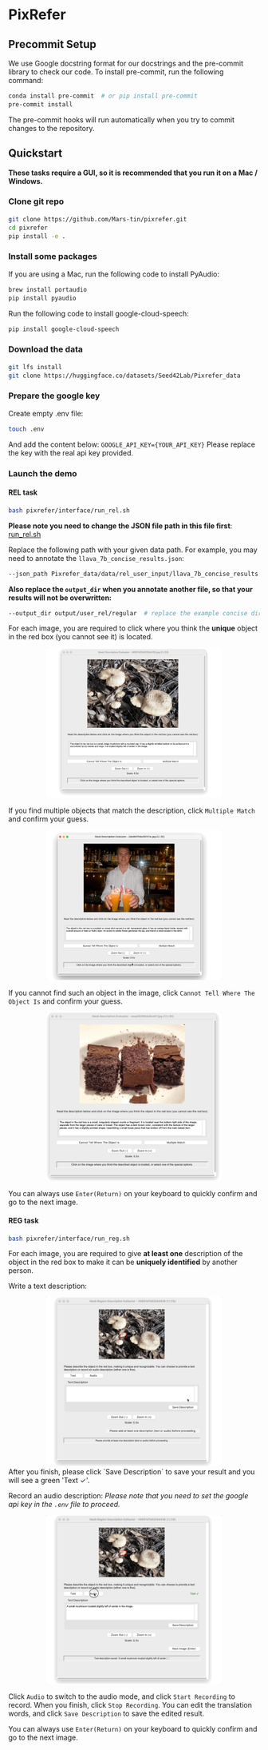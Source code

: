 # PixRefer

## Precommit Setup
We use Google docstring format for our docstrings and the pre-commit library to check our code. To install pre-commit, run the following command:

```bash
conda install pre-commit  # or pip install pre-commit
pre-commit install
```

The pre-commit hooks will run automatically when you try to commit changes to the repository.



## Quickstart
**These tasks require a GUI, so it is recommended that you run it on a Mac / Windows.**
### Clone git repo
```bash
git clone https://github.com/Mars-tin/pixrefer.git
cd pixrefer
pip install -e .
```

### Install some packages
If you are using a Mac, run the following code to install PyAudio:
```bash
brew install portaudio
pip install pyaudio
```

Run the following code to install google-cloud-speech:
```bash
pip install google-cloud-speech
```

### Download the data
```bash
git lfs install
git clone https://huggingface.co/datasets/Seed42Lab/Pixrefer_data
```

### Prepare the google key
Create empty .env file:
```bash
touch .env
```
And add the content below: 
`GOOGLE_API_KEY={YOUR_API_KEY}`
Please replace the key with the real api key provided.

### Launch the demo
#### REL task
```bash
bash pixrefer/interface/run_rel.sh
```
**Please note you need to change the JSON file path in this file first**: [run_rel.sh](pixrefer/interface/run_rel.sh)

Replace the following path with your given data path. For example, you may need to annotate the `llava_7b_concise_results.json`:
```bash
--json_path Pixrefer_data/data/rel_user_input/llava_7b_concise_results.json  # replace the example gpt_4o file path here
```
**Also replace the `output_dir` when you annotate another file, so that your results will not be overwritten:**
```bash
--output_dir output/user_rel/regular  # replace the example concise dir if you are annotating the regular data
```

For each image, you are required to click where you think the **unique** object in the red box (you cannot see it) is located. 
<div style="text-align: center;">
  <img src="asset/rel_regular.gif" alt="rel_regular" width="70%" />
</div>

If you find multiple objects that match the description, click `Multiple Match` and confirm your guess.
<div style="text-align: center;">
  <img src="asset/rel_multiple_match.gif" alt="rel_multiple_match" width="70%" />
</div>

If you cannot find such an object in the image, click `Cannot Tell Where The Object Is` and confirm your guess.
<div style="text-align: center;">
  <img src="asset/rel_nomatch.gif" alt="rel_nomatch" width="70%" />
</div>

You can always use `Enter(Return)` on your keyboard to quickly confirm and go to the next image.


#### REG task
```bash
bash pixrefer/interface/run_reg.sh
```

For each image, you are required to give **at least one** description of the object in the red box to make it can be **uniquely identified** by another person.

Write a text description:
<div style="text-align: center;">
  <img src="asset/reg_text.gif" alt="reg_text" width="70%" />
</div>
After you finish, please click `Save Description` to save your result and you will see a green 'Text ✓'.

Record an audio description:
*Please note that you need to set the google api key in the `.env` file to proceed.*
<div style="text-align: center;">
  <img src="asset/reg_audio.gif" alt="reg_audio" width="70%" />
</div>

Click `Audio` to switch to the audio mode, and click `Start Recording` to record. When you finish, click `Stop Recording`. You can edit the translation words, and click `Save Description` to save the edited result.

You can always use `Enter(Return)` on your keyboard to quickly confirm and go to the next image.